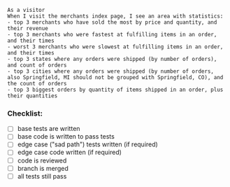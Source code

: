 ```
As a visitor
When I visit the merchants index page, I see an area with statistics:
- top 3 merchants who have sold the most by price and quantity, and their revenue
- top 3 merchants who were fastest at fulfilling items in an order, and their times
- worst 3 merchants who were slowest at fulfilling items in an order, and their times
- top 3 states where any orders were shipped (by number of orders), and count of orders
- top 3 cities where any orders were shipped (by number of orders, also Springfield, MI should not be grouped with Springfield, CO), and the count of orders
- top 3 biggest orders by quantity of items shipped in an order, plus their quantities
```

### Checklist:

- [ ] base tests are written
- [ ] base code is written to pass tests
- [ ] edge case ("sad path") tests written (if required)
- [ ] edge case code written (if required)
- [ ] code is reviewed
- [ ] branch is merged
- [ ] all tests still pass
